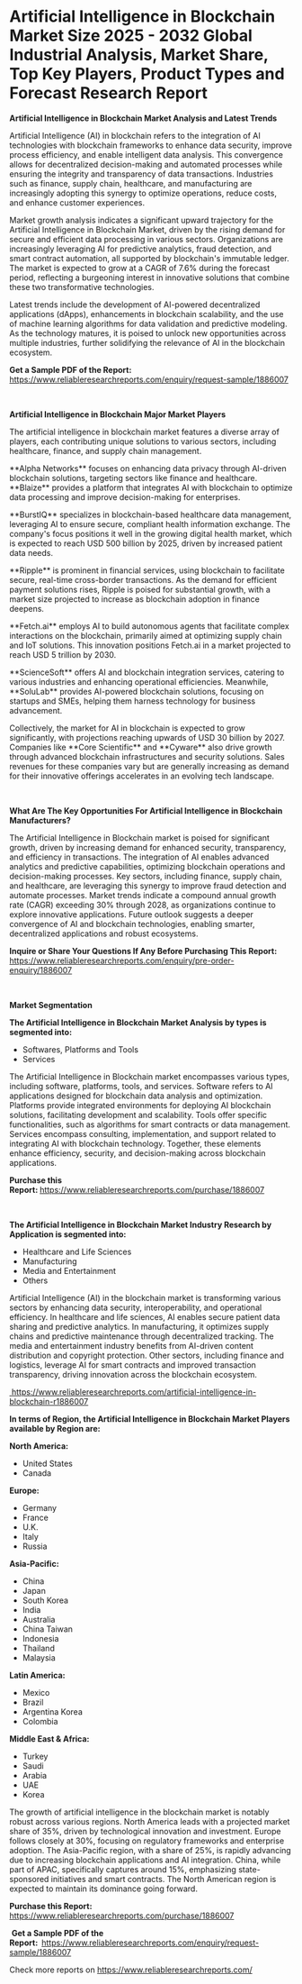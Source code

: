 <p><h1>Artificial Intelligence in Blockchain Market Size 2025 - 2032 Global Industrial Analysis, Market Share, Top Key Players, Product Types and Forecast Research Report</h1></p><p><strong>Artificial Intelligence in Blockchain Market Analysis and Latest Trends</strong></p>
<p><p>Artificial Intelligence (AI) in blockchain refers to the integration of AI technologies with blockchain frameworks to enhance data security, improve process efficiency, and enable intelligent data analysis. This convergence allows for decentralized decision-making and automated processes while ensuring the integrity and transparency of data transactions. Industries such as finance, supply chain, healthcare, and manufacturing are increasingly adopting this synergy to optimize operations, reduce costs, and enhance customer experiences.</p><p>Market growth analysis indicates a significant upward trajectory for the Artificial Intelligence in Blockchain Market, driven by the rising demand for secure and efficient data processing in various sectors. Organizations are increasingly leveraging AI for predictive analytics, fraud detection, and smart contract automation, all supported by blockchain's immutable ledger. The market is expected to grow at a CAGR of 7.6% during the forecast period, reflecting a burgeoning interest in innovative solutions that combine these two transformative technologies.</p><p>Latest trends include the development of AI-powered decentralized applications (dApps), enhancements in blockchain scalability, and the use of machine learning algorithms for data validation and predictive modeling. As the technology matures, it is poised to unlock new opportunities across multiple industries, further solidifying the relevance of AI in the blockchain ecosystem.</p></p>
<p><strong>Get a Sample PDF of the Report:&nbsp;</strong> <a href="https://www.reliableresearchreports.com/enquiry/request-sample/1886007?utm_campaign=3322&utm_medium=2&utm_source=Github&utm_content=ia&utm_term=11032025&utm_id=artificial-intelligence-in-blockchain">https://www.reliableresearchreports.com/enquiry/request-sample/1886007</a></p>
<p>&nbsp;</p>
<p><strong>Artificial Intelligence in Blockchain Major Market Players</strong></p>
<p><p>The artificial intelligence in blockchain market features a diverse array of players, each contributing unique solutions to various sectors, including healthcare, finance, and supply chain management. </p><p>**Alpha Networks** focuses on enhancing data privacy through AI-driven blockchain solutions, targeting sectors like finance and healthcare. **Blaize** provides a platform that integrates AI with blockchain to optimize data processing and improve decision-making for enterprises.</p><p>**BurstIQ** specializes in blockchain-based healthcare data management, leveraging AI to ensure secure, compliant health information exchange. The company's focus positions it well in the growing digital health market, which is expected to reach USD 500 billion by 2025, driven by increased patient data needs.</p><p>**Ripple** is prominent in financial services, using blockchain to facilitate secure, real-time cross-border transactions. As the demand for efficient payment solutions rises, Ripple is poised for substantial growth, with a market size projected to increase as blockchain adoption in finance deepens.</p><p>**Fetch.ai** employs AI to build autonomous agents that facilitate complex interactions on the blockchain, primarily aimed at optimizing supply chain and IoT solutions. This innovation positions Fetch.ai in a market projected to reach USD 5 trillion by 2030.</p><p>**ScienceSoft** offers AI and blockchain integration services, catering to various industries and enhancing operational efficiencies. Meanwhile, **SoluLab** provides AI-powered blockchain solutions, focusing on startups and SMEs, helping them harness technology for business advancement.</p><p>Collectively, the market for AI in blockchain is expected to grow significantly, with projections reaching upwards of USD 30 billion by 2027. Companies like **Core Scientific** and **Cyware** also drive growth through advanced blockchain infrastructures and security solutions. Sales revenues for these companies vary but are generally increasing as demand for their innovative offerings accelerates in an evolving tech landscape.</p></p>
<p>&nbsp;</p>
<p><strong>What Are The Key Opportunities For Artificial Intelligence in Blockchain Manufacturers?</strong></p>
<p><p>The Artificial Intelligence in Blockchain market is poised for significant growth, driven by increasing demand for enhanced security, transparency, and efficiency in transactions. The integration of AI enables advanced analytics and predictive capabilities, optimizing blockchain operations and decision-making processes. Key sectors, including finance, supply chain, and healthcare, are leveraging this synergy to improve fraud detection and automate processes. Market trends indicate a compound annual growth rate (CAGR) exceeding 30% through 2028, as organizations continue to explore innovative applications. Future outlook suggests a deeper convergence of AI and blockchain technologies, enabling smarter, decentralized applications and robust ecosystems.</p></p>
<p><strong>Inquire or Share Your Questions If Any Before Purchasing This Report:</strong> <a href="https://www.reliableresearchreports.com/enquiry/pre-order-enquiry/1886007?utm_campaign=3322&utm_medium=2&utm_source=Github&utm_content=ia&utm_term=11032025&utm_id=artificial-intelligence-in-blockchain">https://www.reliableresearchreports.com/enquiry/pre-order-enquiry/1886007</a></p>
<p>&nbsp;</p>
<p><strong>Market Segmentation</strong></p>
<p><strong>The Artificial Intelligence in Blockchain Market Analysis by types is segmented into:</strong></p>
<p><ul><li>Softwares, Platforms and Tools</li><li>Services</li></ul></p>
<p><p>The Artificial Intelligence in Blockchain market encompasses various types, including software, platforms, tools, and services. Software refers to AI applications designed for blockchain data analysis and optimization. Platforms provide integrated environments for deploying AI blockchain solutions, facilitating development and scalability. Tools offer specific functionalities, such as algorithms for smart contracts or data management. Services encompass consulting, implementation, and support related to integrating AI with blockchain technology. Together, these elements enhance efficiency, security, and decision-making across blockchain applications.</p></p>
<p><strong>Purchase this Report:&nbsp;</strong><a href="https://www.reliableresearchreports.com/purchase/1886007?utm_campaign=3322&utm_medium=2&utm_source=Github&utm_content=ia&utm_term=11032025&utm_id=artificial-intelligence-in-blockchain">https://www.reliableresearchreports.com/purchase/1886007</a></p>
<p>&nbsp;</p>
<p><strong>The Artificial Intelligence in Blockchain Market Industry Research by Application is segmented into:</strong></p>
<p><ul><li>Healthcare and Life Sciences</li><li>Manufacturing</li><li>Media and Entertainment</li><li>Others</li></ul></p>
<p><p>Artificial Intelligence (AI) in the blockchain market is transforming various sectors by enhancing data security, interoperability, and operational efficiency. In healthcare and life sciences, AI enables secure patient data sharing and predictive analytics. In manufacturing, it optimizes supply chains and predictive maintenance through decentralized tracking. The media and entertainment industry benefits from AI-driven content distribution and copyright protection. Other sectors, including finance and logistics, leverage AI for smart contracts and improved transaction transparency, driving innovation across the blockchain ecosystem.</p></p>
<p><a href="https://www.reliableresearchreports.com/artificial-intelligence-in-blockchain-r1886007?utm_campaign=3322&utm_medium=2&utm_source=Github&utm_content=ia&utm_term=11032025&utm_id=artificial-intelligence-in-blockchain">&nbsp;https://www.reliableresearchreports.com/artificial-intelligence-in-blockchain-r1886007</a></p>
<p><strong>In terms of Region, the Artificial Intelligence in Blockchain Market Players available by Region are:</strong></p>
<p>
    <p> <strong> North America: </strong>
        <ul>
            <li>United States</li>
            <li>Canada</li>
        </ul>
        </p> 
    <p> <strong> Europe: </strong>
        <ul>
            <li>Germany</li>
            <li>France</li>
            <li>U.K.</li>
            <li>Italy</li>
            <li>Russia</li>
        </ul>
        </p> 
    <p> <strong> Asia-Pacific: </strong>
        <ul>
            <li>China</li>
            <li>Japan</li>
            <li>South Korea</li>
            <li>India</li>
            <li>Australia</li>
            <li>China Taiwan</li>
            <li>Indonesia</li>
            <li>Thailand</li>
            <li>Malaysia</li>
        </ul>
        </p> 
    <p> <strong> Latin America: </strong>
        <ul>
            <li>Mexico</li>
            <li>Brazil</li>
            <li>Argentina Korea</li>
            <li>Colombia</li>
        </ul>
        </p> 
    <p> <strong> Middle East & Africa: </strong>
        <ul>
            <li>Turkey</li>
            <li>Saudi</li>
            <li>Arabia</li>
            <li>UAE</li>
            <li>Korea</li>
        </ul>
    </p>
    </p>
<p><p>The growth of artificial intelligence in the blockchain market is notably robust across various regions. North America leads with a projected market share of 35%, driven by technological innovation and investment. Europe follows closely at 30%, focusing on regulatory frameworks and enterprise adoption. The Asia-Pacific region, with a share of 25%, is rapidly advancing due to increasing blockchain applications and AI integration. China, while part of APAC, specifically captures around 15%, emphasizing state-sponsored initiatives and smart contracts. The North American region is expected to maintain its dominance going forward.</p></p>
<p><strong>Purchase this Report: </strong><a href="https://www.reliableresearchreports.com/purchase/1886007?utm_campaign=3322&utm_medium=2&utm_source=Github&utm_content=ia&utm_term=11032025&utm_id=artificial-intelligence-in-blockchain">https://www.reliableresearchreports.com/purchase/1886007</a></p>
<p>&nbsp;<strong>Get a Sample PDF of the Report:&nbsp;&nbsp;</strong><a href="https://www.reliableresearchreports.com/enquiry/request-sample/1886007?utm_campaign=3322&utm_medium=2&utm_source=Github&utm_content=ia&utm_term=11032025&utm_id=artificial-intelligence-in-blockchain">https://www.reliableresearchreports.com/enquiry/request-sample/1886007</a></p>
<p><strong></strong></p>
<p>Check more reports on <a href="https://www.reliableresearchreports.com/?utm_campaign=3322&utm_medium=2&utm_source=Github&utm_content=ia&utm_term=11032025&utm_id=artificial-intelligence-in-blockchain">https://www.reliableresearchreports.com/</a></p>